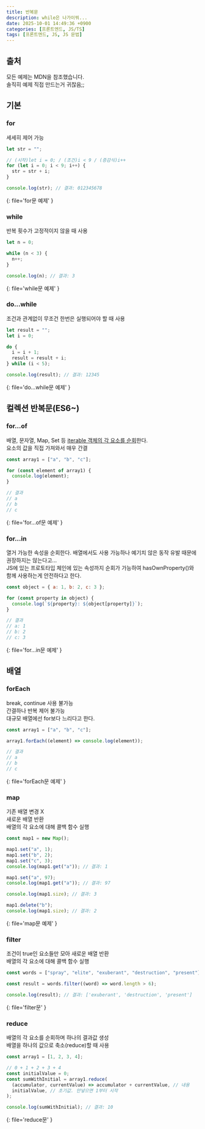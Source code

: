 ```yaml
---
title: 반복문
description: while은 나가이쒀...
date: 2025-10-01 14:49:36 +0900
categories: [프론트엔드, JS/TS]
tags: [프론트엔드, JS, JS 문법]
---
```


## 출처
모든 예제는 MDN을 참조했습니다. <br>
솔직히 예제 직접 만드는거 귀찮음;;


## 기본

### for
세세히 제어 가능
```js
let str = "";

// (시작)let i = 0; / (조건)i < 9 / (증감식)i++
for (let i = 0; i < 9; i++) {
  str = str + i;
}

console.log(str); // 결과: 012345678
```
{: file='for문 예제' }

### while
반복 횟수가 고정적이지 않을 때 사용
```js
let n = 0;

while (n < 3) {
  n++;
}

console.log(n); // 결과: 3
```
{: file='while문 예제' }

### do...while
조건과 관계없이 무조건 한번은 실행되어야 할 때 사용
```js
let result = "";
let i = 0;

do {
  i = i + 1;
  result = result + i;
} while (i < 5);

console.log(result); // 결과: 12345
```
{: file='do...while문 예제' }


## 컬렉션 반복문(ES6~)

### for...of
배열, 문자열, Map, Set 등 <ins>iterable 객체의 각 요소를 순회</ins>한다. <br>
요소의 값을 직접 가져와서 매우 간결
```js
const array1 = ["a", "b", "c"];

for (const element of array1) {
  console.log(element);
}

// 결과
// a
// b
// c
```
{: file='for...of문 예제' }

### for...in
열거 가능한 속성을 순회한다. 배열에서도 사용 가능하나 예기치 않은 동작 유발 때문에 권장하지는 않는다고... <br>
JS에 있는 프로토타입 체인에 있는 속성까지 순회가 가능하여 hasOwnProperty()와 함께 사용하는게 안전하다고 한다.
```js
const object = { a: 1, b: 2, c: 3 };

for (const property in object) {
  console.log(`${property}: ${object[property]}`);
}

// 결과
// a: 1
// b: 2
// c: 3
```
{: file='for...in문 예제' }


## 배열

### forEach
break, continue 사용 불가능 <br>
간결하나 반복 제어 불가능 <br>
대규모 배열에선 for보다 느리다고 한다.
```js
const array1 = ["a", "b", "c"];

array1.forEach((element) => console.log(element));

// 결과
// a
// b
// c
```
{: file='forEach문 예제' }

### map
기존 배열 변경 X <br>
새로운 배열 반환 <br>
배열의 각 요소에 대해 콜백 함수 실행
```js
const map1 = new Map();

map1.set("a", 1);
map1.set("b", 2);
map1.set("c", 3);
console.log(map1.get("a")); // 결과: 1

map1.set("a", 97);
console.log(map1.get("a")); // 결과: 97

console.log(map1.size); // 결과: 3

map1.delete("b");
console.log(map1.size); // 결과: 2
```
{: file='map문 예제' }

### filter
조건이 true인 요소들만 모아 새로운 배열 반환 <br>
배열의 각 요소에 대해 콜백 함수 실행
```js
const words = ["spray", "elite", "exuberant", "destruction", "present"];

const result = words.filter((word) => word.length > 6);

console.log(result); // 결과: ['exuberant', 'destruction', 'present']
```
{: file='filter문' }

### reduce
배열의 각 요소를 순회하며 하나의 결과값 생성<br>
배열을 하나의 값으로 축소(reduce)할 때 사용
```js
const array1 = [1, 2, 3, 4];

// 0 + 1 + 2 + 3 + 4
const initialValue = 0;
const sumWithInitial = array1.reduce(
  (accumulator, currentValue) => accumulator + currentValue, // 내용
  initialValue, // 초기값. 안넣으면 1부터 시작
);

console.log(sumWithInitial); // 결과: 10
```
{: file='reduce문' }
